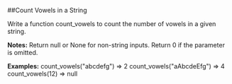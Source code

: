 ##Count Vowels in a String

Write a function count_vowels to count the number of vowels in a given string.

**Notes:**
Return null or None for non-string inputs.
Return 0 if the parameter is omitted.

**Examples:**
count_vowels("abcdefg") => 2
count_vowels("aAbcdeEfg") => 4
count_vowels(12) => null
